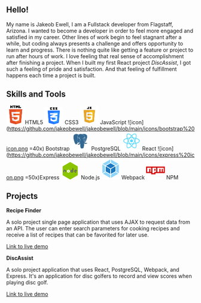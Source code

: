 ## Hello!

My name is Jakeob Ewell, I am a Fullstack developer from Flagstaff, Arizona. I wanted to become a developer in order to feel more engaged and satisfied in my career. Other lines of work begin to feel stagnant after a while, but coding always presents a challenge and offers opportunity to learn and progress. There is nothing quite like getting a feature or project to run after hours of work. I love feeling that real sense of accomplishment after finishing a project. When I built my first React project *DiscAssist*, I got such a feeling of pride and satisfaction. And that feeling of fulfillment happens each time a project is built. 

## Skills and Tools
![icon](https://github.com/jakeobewell/jakeobewell/blob/main/icons/HTML%20icon.png)HTML5 ![icon](https://github.com/jakeobewell/jakeobewell/blob/main/icons/CSS%20icon.png) CSS3 ![icon](https://github.com/jakeobewell/jakeobewell/blob/main/icons/JS%20icon.png) JavaScript   ![icon](https://github.com/jakeobewell/jakeobewell/blob/main/icons/bootstrap%20icon.png =40x) Bootstrap ![icon](https://github.com/jakeobewell/jakeobewell/blob/main/icons/PostgreSQL%20icon.png) PostgreSQL ![icon](https://github.com/jakeobewell/jakeobewell/blob/main/icons/react%20icon.png) React ![icon](https://github.com/jakeobewell/jakeobewell/blob/main/icons/express%20icon.png =50x)Express ![icon](https://github.com/jakeobewell/jakeobewell/blob/main/icons/node%20icon.png) Node.js ![icon](https://github.com/jakeobewell/jakeobewell/blob/main/icons/webpack%20icon.png) Webpack ![icon](https://github.com/jakeobewell/jakeobewell/blob/main/icons/npm%20icon.png) NPM

## Projects

**Recipe Finder**

A solo project single page application that uses AJAX to request data from an API. The user can enter search parameters for cooking recipes and receive a list of recipes that can be favorited for later use. 

[Link to live demo](https://jakeobewell.github.io/ajax-project/)

**DiscAssist**

A solo project application that uses React, PostgreSQL, Webpack, and Express. It's an application for disc golfers to record and view scores when playing disc golf.

[Link to live demo](http://disc-assist.herokuapp.com/)



